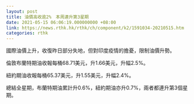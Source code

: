 ```yaml
---
layout: post
title: 油價高收逾2%　本周連升第3星期
date: 2021-05-15 06:06:19.000000000 +08:00
link: https://news.rthk.hk/rthk/ch/component/k2/1591034-20210515.htm
categories: rthk
---
```


國際油價上升，收復昨日部分失地，但對印度疫情的擔憂，限制油價升勢。

倫敦布蘭特期油收報每桶68.71美元，升1.66美元，升幅2.5%。

紐約期油收報每桶65.37美元，升1.55美元，升幅2.4%。

總結全星期，布蘭特期油累計升0.6%，紐約期油亦升0.7%，兩者都連升第3個星期。
